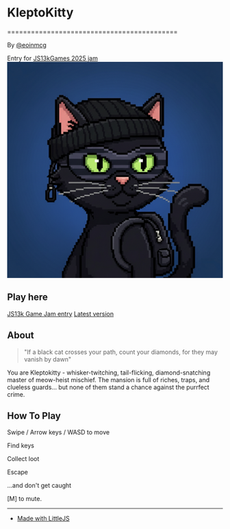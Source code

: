 # KleptoKitty

===========================================

By [@eoinmcg](https://twitter.com/eoinmcg)
  
Entry for [JS13kGames 2025 jam](https://js13kgames.com/2025/games/kleptokitty)
 ![Banner](https://raw.githubusercontent.com/eoinmcg/kleptokitty/main/promo/cover.png "Banner")

## Play here

[JS13k Game Jam entry](https://js13kgames.com/2025/games/kleptokitty)
[Latest version](https://eoinmcgrath.com/kleptokitty)

## About

> "If a black cat crosses your path, count your diamonds,
for they may vanish by dawn"

You are Kleptokitty - whisker-twitching, tail-flicking, diamond-snatching
master of meow-heist mischief. The mansion is full of riches, traps, and
clueless guards... but none of them stand a chance against the purrfect
crime.

## How To Play

Swipe / Arrow keys / WASD to move
  
Find keys
  
Collect loot
  
Escape
  
...and don't get caught
  
[M] to mute.

-----

- [Made with LittleJS](https://github.com/KilledByAPixel/LittleJS)
